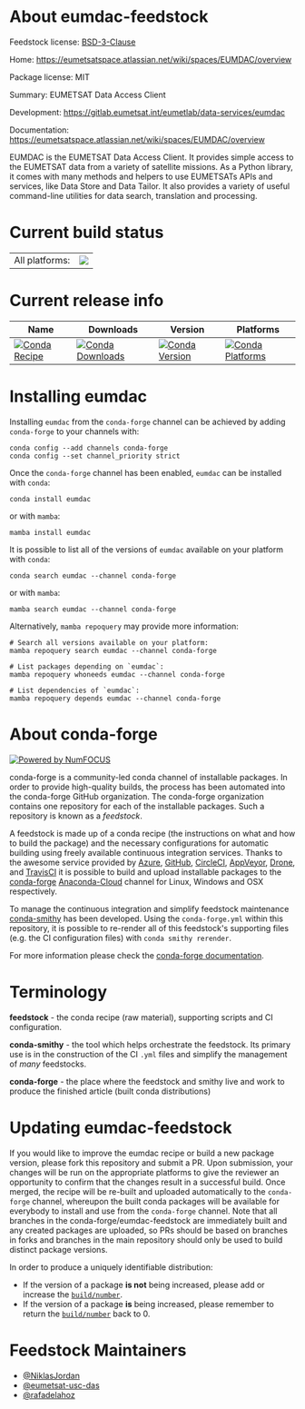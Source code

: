 About eumdac-feedstock
======================

Feedstock license: [BSD-3-Clause](https://github.com/conda-forge/eumdac-feedstock/blob/main/LICENSE.txt)

Home: https://eumetsatspace.atlassian.net/wiki/spaces/EUMDAC/overview

Package license: MIT

Summary: EUMETSAT Data Access Client

Development: https://gitlab.eumetsat.int/eumetlab/data-services/eumdac

Documentation: https://eumetsatspace.atlassian.net/wiki/spaces/EUMDAC/overview

EUMDAC is the EUMETSAT Data Access Client. It provides simple access to the EUMETSAT data from a variety of
satellite missions. As a Python library, it comes with many methods and helpers to use EUMETSATs APIs and
services, like Data Store and Data Tailor. It also provides a variety of useful command-line utilities for data search,
translation and processing.


Current build status
====================


<table><tr><td>All platforms:</td>
    <td>
      <a href="https://dev.azure.com/conda-forge/feedstock-builds/_build/latest?definitionId=19292&branchName=main">
        <img src="https://dev.azure.com/conda-forge/feedstock-builds/_apis/build/status/eumdac-feedstock?branchName=main">
      </a>
    </td>
  </tr>
</table>

Current release info
====================

| Name | Downloads | Version | Platforms |
| --- | --- | --- | --- |
| [![Conda Recipe](https://img.shields.io/badge/recipe-eumdac-green.svg)](https://anaconda.org/conda-forge/eumdac) | [![Conda Downloads](https://img.shields.io/conda/dn/conda-forge/eumdac.svg)](https://anaconda.org/conda-forge/eumdac) | [![Conda Version](https://img.shields.io/conda/vn/conda-forge/eumdac.svg)](https://anaconda.org/conda-forge/eumdac) | [![Conda Platforms](https://img.shields.io/conda/pn/conda-forge/eumdac.svg)](https://anaconda.org/conda-forge/eumdac) |

Installing eumdac
=================

Installing `eumdac` from the `conda-forge` channel can be achieved by adding `conda-forge` to your channels with:

```
conda config --add channels conda-forge
conda config --set channel_priority strict
```

Once the `conda-forge` channel has been enabled, `eumdac` can be installed with `conda`:

```
conda install eumdac
```

or with `mamba`:

```
mamba install eumdac
```

It is possible to list all of the versions of `eumdac` available on your platform with `conda`:

```
conda search eumdac --channel conda-forge
```

or with `mamba`:

```
mamba search eumdac --channel conda-forge
```

Alternatively, `mamba repoquery` may provide more information:

```
# Search all versions available on your platform:
mamba repoquery search eumdac --channel conda-forge

# List packages depending on `eumdac`:
mamba repoquery whoneeds eumdac --channel conda-forge

# List dependencies of `eumdac`:
mamba repoquery depends eumdac --channel conda-forge
```


About conda-forge
=================

[![Powered by
NumFOCUS](https://img.shields.io/badge/powered%20by-NumFOCUS-orange.svg?style=flat&colorA=E1523D&colorB=007D8A)](https://numfocus.org)

conda-forge is a community-led conda channel of installable packages.
In order to provide high-quality builds, the process has been automated into the
conda-forge GitHub organization. The conda-forge organization contains one repository
for each of the installable packages. Such a repository is known as a *feedstock*.

A feedstock is made up of a conda recipe (the instructions on what and how to build
the package) and the necessary configurations for automatic building using freely
available continuous integration services. Thanks to the awesome service provided by
[Azure](https://azure.microsoft.com/en-us/services/devops/), [GitHub](https://github.com/),
[CircleCI](https://circleci.com/), [AppVeyor](https://www.appveyor.com/),
[Drone](https://cloud.drone.io/welcome), and [TravisCI](https://travis-ci.com/)
it is possible to build and upload installable packages to the
[conda-forge](https://anaconda.org/conda-forge) [Anaconda-Cloud](https://anaconda.org/)
channel for Linux, Windows and OSX respectively.

To manage the continuous integration and simplify feedstock maintenance
[conda-smithy](https://github.com/conda-forge/conda-smithy) has been developed.
Using the ``conda-forge.yml`` within this repository, it is possible to re-render all of
this feedstock's supporting files (e.g. the CI configuration files) with ``conda smithy rerender``.

For more information please check the [conda-forge documentation](https://conda-forge.org/docs/).

Terminology
===========

**feedstock** - the conda recipe (raw material), supporting scripts and CI configuration.

**conda-smithy** - the tool which helps orchestrate the feedstock.
                   Its primary use is in the construction of the CI ``.yml`` files
                   and simplify the management of *many* feedstocks.

**conda-forge** - the place where the feedstock and smithy live and work to
                  produce the finished article (built conda distributions)


Updating eumdac-feedstock
=========================

If you would like to improve the eumdac recipe or build a new
package version, please fork this repository and submit a PR. Upon submission,
your changes will be run on the appropriate platforms to give the reviewer an
opportunity to confirm that the changes result in a successful build. Once
merged, the recipe will be re-built and uploaded automatically to the
`conda-forge` channel, whereupon the built conda packages will be available for
everybody to install and use from the `conda-forge` channel.
Note that all branches in the conda-forge/eumdac-feedstock are
immediately built and any created packages are uploaded, so PRs should be based
on branches in forks and branches in the main repository should only be used to
build distinct package versions.

In order to produce a uniquely identifiable distribution:
 * If the version of a package **is not** being increased, please add or increase
   the [``build/number``](https://docs.conda.io/projects/conda-build/en/latest/resources/define-metadata.html#build-number-and-string).
 * If the version of a package **is** being increased, please remember to return
   the [``build/number``](https://docs.conda.io/projects/conda-build/en/latest/resources/define-metadata.html#build-number-and-string)
   back to 0.

Feedstock Maintainers
=====================

* [@NiklasJordan](https://github.com/NiklasJordan/)
* [@eumetsat-usc-das](https://github.com/eumetsat-usc-das/)
* [@rafadelahoz](https://github.com/rafadelahoz/)

